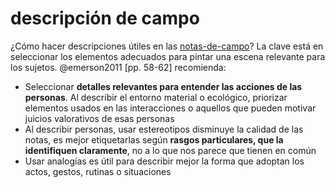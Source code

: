 # descripción de campo

¿Cómo hacer descripciones útiles en las [notas-de-campo](notas-de-campo.md)? La clave está en seleccionar los elementos adecuados para pintar una escena relevante para los sujetos. @emerson2011 [pp. 58-62] recomienda:

* Seleccionar **detalles relevantes para entender las acciones de las personas**. Al describir el entorno material o ecológico, priorizar elementos usados en las interacciones o aquellos que pueden motivar juicios valorativos de esas personas
* Al describir personas, usar estereotipos disminuye la calidad de las notas, es mejor etiquetarlas según **rasgos particulares, que la identifiquen claramente**, no a lo que nos parece que tienen en común
* Usar analogías es útil para describir mejor la forma que adoptan los actos, gestos, rutinas o situaciones
